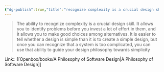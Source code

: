 ```yaml
---
{"dg-publish":true,"title":"recognize complexity is a crucial design skill","tags":["quotes"],"date":"2023-05-09T09:36:35+04:00","alias":"recognize complexity is a crucial design skill","dg-path":"/quotes/202305090936.md","permalink":"/quotes/202305090936/","dgPassFrontmatter":true}
---
```



> The ability to recognize complexity is a crucial design skill. It allows you to identify problems before you invest a lot of effort in them, and it allows you to make good choices among alternatives. It is easier to tell whether a design is simple than it is to create a simple design, but once you can recognize that a system is too complicated, you can use that ability to guide your design philosophy towards simplicity

Link:: [[Openbox/books/A Philosophy of Software Design\|A Philosophy of Software Design]]

